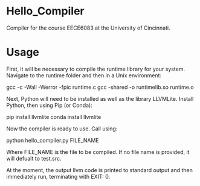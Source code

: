 # Hello_Compiler
Compiler for the course EECE6083 at the University of Cincinnati.

# Usage
First, it will be necessary to compile the runtime library for your system. Navigate to the runtime folder and then in a Unix environment:

gcc -c -Wall -Werror -fpic runtime.c
gcc -shared -o runtimelib.so runtime.o

Next, Python will need to be installed as well as the library LLVMLite. Install Python, then using Pip (or Conda):

pip install llvmlite
conda install llvmlite

Now the compiler is ready to use. Call using:

python hello_compiler.py FILE_NAME

Where FILE_NAME is the file to be compiled. If no file name is provided, it will defualt to test.src. 

At the moment, the output llvm code is printed to standard output and then immediately run, terminating with EXIT: 0. 
